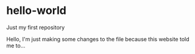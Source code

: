 # hello-world
Just my first repository

Hello, I'm just making some changes to the file because this website told me to...
